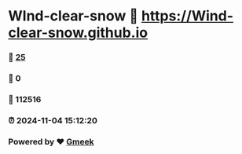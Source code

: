 # WInd-clear-snow :link: https://Wind-clear-snow.github.io 
### :page_facing_up: [25](https://Wind-clear-snow.github.io/tag.html) 
### :speech_balloon: 0 
### :hibiscus: 112516 
### :alarm_clock: 2024-11-04 15:12:20 
### Powered by :heart: [Gmeek](https://github.com/Meekdai/Gmeek)
